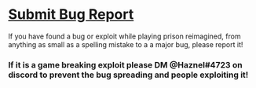 # [Submit Bug Report](https://github.com/PrisonReimagined/Issues/issues/new)

If you have found a bug or exploit while playing prison reimagined, from anything as small as a spelling mistake to a a major bug, please report it!

### If it is a game breaking exploit please DM @Haznel#4723 on discord to prevent the bug spreading and people exploiting it!
